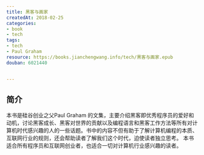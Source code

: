 ```yaml
---
title: 黑客与画家
createdAt: 2018-02-25
categories: 
- book
- tech
tags: 
- tech
- Paul Graham
resource: https://books.jianchengwang.info/tech/黑客与画家.epub
douban: 6021440


---
```


## 简介

本书是硅谷创业之父Paul Graham 的文集，主要介绍黑客即优秀程序员的爱好和动机，讨论黑客成长、黑客对世界的贡献以及编程语言和黑客工作方法等所有对计算机时代感兴趣的人的一些话题。书中的内容不但有助于了解计算机编程的本质、互联网行业的规则，还会帮助读者了解我们这个时代，迫使读者独立思考。 本书适合所有程序员和互联网创业者，也适合一切对计算机行业感兴趣的读者。